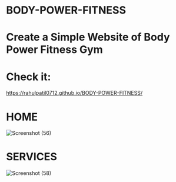 # BODY-POWER-FITNESS
# Create a Simple Website of Body Power Fitness Gym
# Check it:

https://rahulpatil0712.github.io/BODY-POWER-FITNESS/

# HOME
![Screenshot (56)](https://user-images.githubusercontent.com/85786621/143731958-578f8ebd-b6b9-4fde-804b-035a8be0387f.png)
# SERVICES
![Screenshot (58)](https://user-images.githubusercontent.com/85786621/143732022-34a66c3a-c301-44e0-ae45-a8172c70d910.png)
